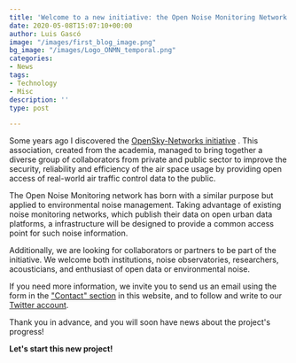 ```yaml
---
title: 'Welcome to a new initiative: the Open Noise Monitoring Network'
date: 2020-05-08T15:07:10+00:00
author: Luis Gascó
image: "/images/first_blog_image.png"
bg_image: "/images/Logo_ONMN_temporal.png"
categories:
- News
tags:
- Technology
- Misc
description: ''
type: post

---
```

Some years ago I discovered the [OpenSky-Networks initiative](https://opensky-network.org/) . This association, created from the academia, managed to bring together a diverse group of collaborators from private and public sector to improve the security, reliability and efficiency of the air space usage by providing open access of real-world air traffic control data to the public.

The Open Noise Monitoring network has born with a similar purpose but applied to environmental noise management. Taking advantage of existing noise monitoring networks, which publish their data on open urban data platforms, a infrastructure will be designed to provide a common access point for such noise information.

Additionally, we are looking for collaborators or partners to be part of the initiative. We welcome both institutions, noise observatories, researchers, acousticians, and enthusiast of open data or environmental noise.

If you need more information, we invite you to send us an email using the form in the  ["Contact" section](https://onmn.netlify.app/contact/) in this website, and to follow and write to our  [Twitter account](https://twitter.com/NoiseMonitorNet).

Thank you in advance, and you will soon have news about the project's progress!

**Let's start this new project!**